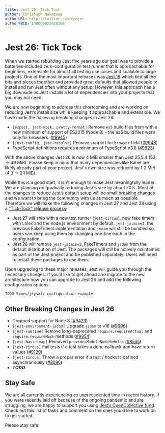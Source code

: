 ```yaml
---
title: Jest 26: Tick Tock
author: Christoph Nakazawa
authorURL: http://twitter.com/cpojer
authorFBID: 100000023028168
---
```


# Jest 26: Tick Tock

When we started rebuilding Jest five years ago our goal was to provide a batteries-included zero-configuration test runner that is approachable for beginners, extensible for almost all testing use cases and scalable to large projects. One of the most important releases was [Jest 15](https://jestjs.io/blog/2016/09/01/jest-15) which tied all the bits and pieces together and provided great defaults that allowed people to install and run Jest often without any setup. However, this approach has a big downside as Jest installs a lot of dependencies into your projects that you may not need.

We are now beginning to address this shortcoming and are working on reducing Jest’s install size while keeping it approachable and extensible. We have made the following breaking changes in Jest 26:

<!--truncate-->

* `[expect, jest-mock, pretty-format]` Remove `es5` build files from with a new minimum of support of ES2015 (Node 8) - the es5 build files were only for browsers.  ([#9945](https://github.com/facebook/jest/pull/9945))
* `[jest-config, jest-resolve]` Remove support for `browser` field ([#9943](https://github.com/facebook/jest/pull/9943))
* TypeScript definitions requires a minimum of TypeScript v3.8 ([#9823](https://github.com/facebook/jest/pull/9823))

With the above changes Jest 26 is now 4 MiB smaller than Jest 25.5.4 (53 → 49 MiB). Please keep in mind that many dependencies like Babel are likely already part of your project. Jest's own size was reduced by 1.2 MiB (4.3 -> 3.1 MiB).

While this is a good start, it isn’t enough to make Jest meaningfully leaner. We are planning on gradually reducing Jest's size by about 70%. Most of the changes to reduce Jest’s default setup will be small breaking changes and we want to bring the community with us as much as possible. Therefore we will make the following changes in Jest 27 and Jest 28 using a [“Tick-Tock" release process](https://en.wikipedia.org/wiki/Tick%E2%80%93tock_model):

* Jest 27 will ship with a new test runner (`jest-circus`), new fake timers with Lolex and the node.js environment by default. `jest-jasmine2`, the previous FakeTimers implementation and `jsdom` will still be bundled so users can keep using them by changing one-line each in the configuration.
* Jest 28 will remove `jest-jasmine2`, FakeTimers and `jsdom` from the default distribution of Jest. The packages will still be actively maintained as part of the Jest project and be published separately. Users will need to install these packages to use them.

Upon upgrading to these major releases, Jest will guide you through the necessary changes. If you’d like to get ahead and migrate to the new architecture now you can upgrade to Jest 26 and add the following configuration options:

```
TODO Simen/jeysal: configuration example
```

## Other Breaking Changes in Jest 26

* Dropped support for Node 8 ([#9423](https://github.com/facebook/jest/pull/9423))
* `[jest-environment-jsdom]` Upgrade `jsdom` to v16 ([#9606](https://github.com/facebook/jest/pull/9606))
* `[jest-runtime]` Remove long-deprecated `require.requireActual` and `require.requireMock` methods ([#9854](https://github.com/facebook/jest/pull/9854))
* `[jest-haste-map]` Removed `providesModuleNodeModules` ([#8535](https://github.com/facebook/jest/pull/8535))
* `[jest-circus]` Fail tests if a test takes a done callback and have return values ([#9129](https://github.com/facebook/jest/pull/9129))
* `[jest-circus]` Throw a proper error if a test / hooks is defined asynchronously ([#8096](https://github.com/facebook/jest/pull/8096))
* ***TODO***

## Stay Safe

We are all currently experiencing an unprecedented time in recent history. If you were recently laid off because of the ongoing pandemic and are struggling, we are happy to support you using [Jest’s OpenCollective fund](https://opencollective.com/jest). Check out this list of tasks and comment on the ones you’d like to work on to get started.

Please stay safe.
